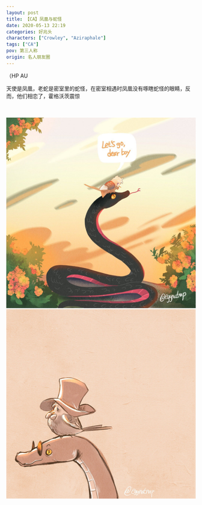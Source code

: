 ```yaml
---
layout: post
title: 【CA】凤凰与蛇怪
date: 2020-05-13 22:19
categories: 好兆头
characters: ["Crowley", "Aziraphale"]
tags: ["CA"]
pov: 第三人称
origin: 名人朋友圈
---
```


（HP AU

天使是凤凰，老蛇是密室里的蛇怪，在密室相遇时凤凰没有啄瞎蛇怪的眼睛，反而，他们相恋了，霍格沃茨震惊

<br><br>
![](https://raw.githubusercontent.com/junesirius/junesirius.github.io/master/assets/images/mrpyq/2020-05-13-CA-Phoenix-serpant-1.jpg)
<br>
![](https://raw.githubusercontent.com/junesirius/junesirius.github.io/master/assets/images/mrpyq/2020-05-13-CA-Phoenix-serpant-2.jpg)

